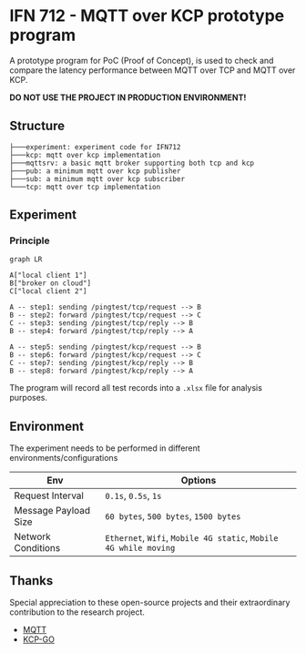 # IFN 712 - MQTT over KCP prototype program

A prototype program for PoC (Proof of Concept), is used to check and compare the latency performance between MQTT over
TCP and MQTT over KCP.

**DO NOT USE THE PROJECT IN PRODUCTION ENVIRONMENT!**

## Structure
```
├───experiment: experiment code for IFN712 
├───kcp: mqtt over kcp implementation
├───mqttsrv: a basic mqtt broker supporting both tcp and kcp
├───pub: a minimum mqtt over kcp publisher
├───sub: a minimum mqtt over kcp subscriber 
└───tcp: mqtt over tcp implementation
```

## Experiment
### Principle
```mermaid
graph LR

A["local client 1"]
B["broker on cloud"]
C["local client 2"]

A -- step1: sending /pingtest/tcp/request --> B
B -- step2: forward /pingtest/tcp/request --> C
C -- step3: sending /pingtest/tcp/reply --> B
B -- step4: forward /pingtest/tcp/reply --> A

A -- step5: sending /pingtest/kcp/request --> B
B -- step6: forward /pingtest/kcp/request --> C
C -- step7: sending /pingtest/kcp/reply --> B
B -- step8: forward /pingtest/kcp/reply --> A
```

The program will record all test records into a `.xlsx` file for analysis purposes.

## Environment
The experiment needs to be performed in different environments/configurations

| Env                  | Options                                                          |
|----------------------|------------------------------------------------------------------|
| Request Interval     | `0.1s`, `0.5s`, `1s`                                             |
| Message Payload Size | `60 bytes`, `500 bytes`, `1500 bytes`                            |
| Network Conditions   | `Ethernet`, `Wifi`, `Mobile 4G static`, `Mobile 4G while moving` |


## Thanks
Special appreciation to these open-source projects and their extraordinary contribution to the research project.

- [MQTT](https://github.com/jeffallen/mqtt)
- [KCP-GO](https://github.com/xtaci/kcp-go)
